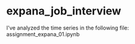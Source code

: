 # expana_job_interview

I've analyzed the time series in the following file: assignment_expana_01.ipynb
